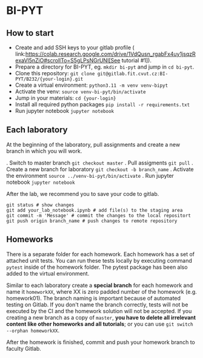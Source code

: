 # BI-PYT

## How to start
-  Create and add SSH keys to your gitlab profile ( link:https://colab.research.google.com/drive/1VdQusn_rgabFx4uy1jsqzRexaVl5nZiO#scrollTo=S5gLPsNGrUNI[See tutorial #1]).
-  Prepare a directory for BI-PYT, eg. `mkdir bi-pyt` and jump in `cd bi-pyt`.
-  Clone this repository: `git clone git@gitlab.fit.cvut.cz:BI-PYT/B232/{your-login}.git`
-  Create a virtual environment: `python3.11 -m venv venv-bipyt`
-  Activate the venv: `source venv-bi-pyt/bin/activate`
-  Jump in your materials: `cd {your-login}`
-  Install all required python packages `pip install -r requirements.txt`
-  Run jupyter notebook `jupyter notebook`

## Each laboratory

At the beginning of the laboratory, pull assignments and create a new branch in which you will work.

. Switch to master branch `git checkout master`
. Pull assigments `git pull`
. Create a new branch for laboratory `git checkout -b branch_name`
. Activate the environment `source ../venv-bi-pyt/bin/activate`
. Run jupyter notebook `jupyter notebook`

After the lab, we recommend you to save your code to gitlab.

```
git status # show changes
git add your_lab_notebook.ipynb # add file(s) to the staging area
git commit -m 'Message' # commit the changes to the local repositort
git push origin branch_name # push changes to remote repository
```

## Homeworks

There is a separate folder for each homework. Each homework has a set of attached unit tests. You can run these tests locally by executing command `pytest` inside of the homework folder. The pytest package has been also added to the virtual environment.

Similar to each laboratory create a **special branch** for each homework and name it `homeworkXX`, where XX is zero padded number of the homework (e.g. homework01). The branch naming is important because of automated testing on Gitlab. If you don't name the branch correctly, tests will not be executed by the CI and the homework solution will not be accepted. If you creating a new branch as a copy of `master`, **you have to delete all irrelevant content like other homeworks and all tutorials**; or you can use `git switch --orphan homeworkXX`.

After the homework is finished, commit and push your homework branch to faculty Gitlab.
